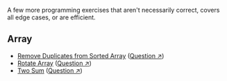 A few more programming exercises that aren't necessarily correct, covers all edge cases, or are efficient.

## Array

- [Remove Duplicates from Sorted Array](./remove_duplicates.py) ([Question ↗](https://leetcode.com/explore/featured/card/top-interview-questions-easy/92/array/727/))
- [Rotate Array](./rotate_array.py) ([Question ↗](https://leetcode.com/explore/featured/card/top-interview-questions-easy/92/array/646/))
- [Two Sum](./two_sum.py) ([Question ↗](https://leetcode.com/explore/featured/card/top-interview-questions-easy/92/array/546/))
